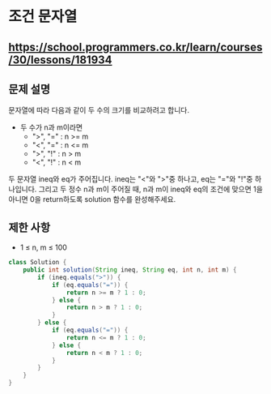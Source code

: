 # 조건 문자열
https://school.programmers.co.kr/learn/courses/30/lessons/181934
---
## 문제 설명
문자열에 따라 다음과 같이 두 수의 크기를 비교하려고 합니다.

+ 두 수가 n과 m이라면
  + ">", "=" : n >= m
  + "<", "=" : n <= m
  + ">", "!" : n > m
  + "<", "!" : n < m

두 문자열 ineq와 eq가 주어집니다. ineq는 "<"와 ">"중 하나고, eq는 "="와 "!"중 하나입니다. 그리고 두 정수 n과 m이 주어질 때, n과 m이 ineq와 eq의 조건에 맞으면 1을 아니면 0을 return하도록 solution 함수를 완성해주세요.

## 제한 사항
+ 1 ≤ n, m ≤ 100
```java
class Solution {
    public int solution(String ineq, String eq, int n, int m) {
        if (ineq.equals(">")) {
            if (eq.equals("=")) {
                return n >= m ? 1 : 0;
            } else {
                return n > m ? 1 : 0;
            }
        } else {
            if (eq.equals("=")) {
                return n <= m ? 1 : 0;
            } else {
                return n < m ? 1 : 0;
            }
        }
    }
}
```